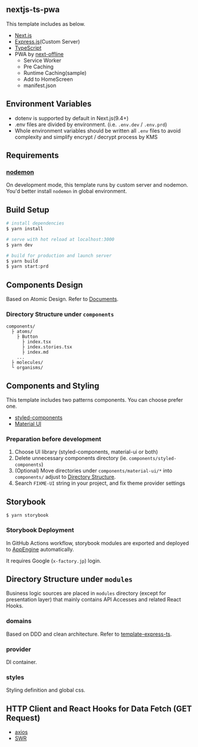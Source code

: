 ## nextjs-ts-pwa
This template includes as below.

- [Next.js](https://nextjs.org)
- [Express.js](https://expressjs.com)(Custom Server)
- [TypeScript](https://www.typescriptlang.org)
- PWA by [next-offline](https://github.com/hanford/next-offline)
  - Service Worker
  - Pre Caching
  - Runtime Caching(sample)
  - Add to HomeScreen
  - manifest.json

## Environment Variables
- dotenv is supported by default in Next.js(9.4+)
- .env files are divided by environment. (i.e. `.env.dev` / `.env.prd`)
- Whole environment variables should be written all `.env` files to avoid complexity and simplify encrypt / decrypt process by KMS

## Requirements
### [nodemon](https://github.com/remy/nodemon)
On development mode, this template runs by custom server and nodemon.
You'd better install `nodemon` in global environment.

## Build Setup
```bash
# install dependencies
$ yarn install

# serve with hot reload at localhost:3000
$ yarn dev

# build for production and launch server
$ yarn build
$ yarn start:prd
```

## Components Design
Based on Atomic Design.
Refer to [Documents](https://persol-service-dev.esa.io/posts/528).

### Directory Structure under `components`
```
components/
  ├ atoms/
    ├ Button
      ├ index.tsx
      ├ index.stories.tsx
      ├ index.md
    ...
  ├ molecules/
  └ organisms/
```

## Components and Styling
This template includes two patterns components.
You can choose prefer one.
- [styled-components](https://styled-components.com/)
- [Material UI](https://material-ui.com/)

### Preparation before development
1. Choose UI library (styled-components, material-ui or both)
2. Delete unnecessary components directory (ie. `components/styled-components`)
3. (Optional) Move directories under `components/material-ui/*` into `components/` adjust to [Directory Structure](#Directory-Structure-under-components).
4. Search `FIXME-UI` string in your project, and fix theme provider settings


## Storybook
```
$ yarn storybook
```

### Storybook Deployment
In GitHub Actions workflow, storybook modules are exported and deployed to [AppEngine](https://srl-storybook-dot-dev-pca-template.an.r.appspot.com/) automatically.

It requires Google (`x-factory.jp`) login.

## Directory Structure under `modules`
Business logic sources are placed in `modules` directory (except for presentation layer) that mainly contains API Accesses and related React Hooks.

### domains
Based on DDD and clean architecture.
Refer to [template-express-ts](https://github.com/pcae/template-express-ts).

### provider
DI container.

### styles
Styling definition and global css.

## HTTP Client and React Hooks for Data Fetch (GET Request)
- [axios](https://github.com/axios/axios)
- [SWR](https://github.com/zeit/swr)
